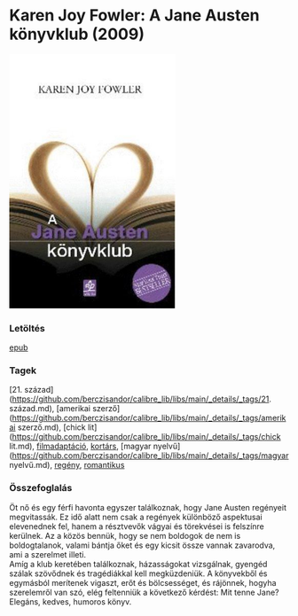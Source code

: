 # <a name="id_629">Karen Joy Fowler: A Jane Austen könyvklub (2009)</a>
<img src="https://github.com/BercziSandor/calibre_lib/raw/main/libs/main/Karen%20Joy%20Fowler/A%20Jane%20Austen%20konyvklub%20%28629%29/cover.jpg" alt="cover" width="300"/>

### Letöltés
[epub](https://github.com/BercziSandor/calibre_lib/raw/main/libs/main/Karen%20Joy%20Fowler/A%20Jane%20Austen%20konyvklub%20%28629%29/A%20Jane%20Austen%20konyvklub%20-%20Karen%20Joy%20Fowler.epub)

### Tagek
[21. század](https://github.com/berczisandor/calibre_lib/libs/main/_details/_tags/21. század.md), [amerikai szerző](https://github.com/berczisandor/calibre_lib/libs/main/_details/_tags/amerikai szerző.md), [chick lit](https://github.com/berczisandor/calibre_lib/libs/main/_details/_tags/chick lit.md), [filmadaptáció](https://github.com/berczisandor/calibre_lib/libs/main/_details/_tags/filmadaptáció.md), [kortárs](https://github.com/berczisandor/calibre_lib/libs/main/_details/_tags/kortárs.md), [magyar nyelvű](https://github.com/berczisandor/calibre_lib/libs/main/_details/_tags/magyar nyelvű.md), [regény](https://github.com/berczisandor/calibre_lib/libs/main/_details/_tags/regény.md), [romantikus](https://github.com/berczisandor/calibre_lib/libs/main/_details/_tags/romantikus.md)

### Összefoglalás
<div>
<p>Öt nő és egy férfi havonta egyszer találkoznak, hogy Jane Austen regényeit megvitassák. Ez idő alatt nem csak a regények különböző aspektusai elevenednek fel, hanem a résztvevők vágyai és törekvései is felszínre kerülnek. Az a közös bennük, hogy se nem boldogok de nem is boldogtalanok, valami bántja őket és egy kicsit össze vannak zavarodva, ami a szerelmet illeti.<br>Amíg a klub keretében találkoznak, házasságokat vizsgálnak, gyengéd szálak szövődnek és tragédiákkal kell megküzdeniük. A könyvekből és egymásból merítenek vigaszt, erőt és bölcsességet, és rájönnek, hogyha szerelemről van szó, elég feltenniük a következő kérdést: Mit tenne Jane?<br>Elegáns, kedves, humoros könyv.</p></div>


